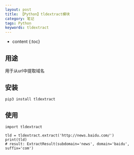 ```yaml
---
layout: post
title: 【Python】tldextract模块
category: 笔记
tags: Python
keywords: tldextract
---
```

* content
{:toc}


## 用途

用于从url中提取域名
## 安装
```
pip3 install tldextract
```

## 使用

```
import tldextract

tld = tldextract.extract('http://news.baidu.com/')
print(tld)
# result: ExtractResult(subdomain='news', domain='baidu', suffix='com')
```
